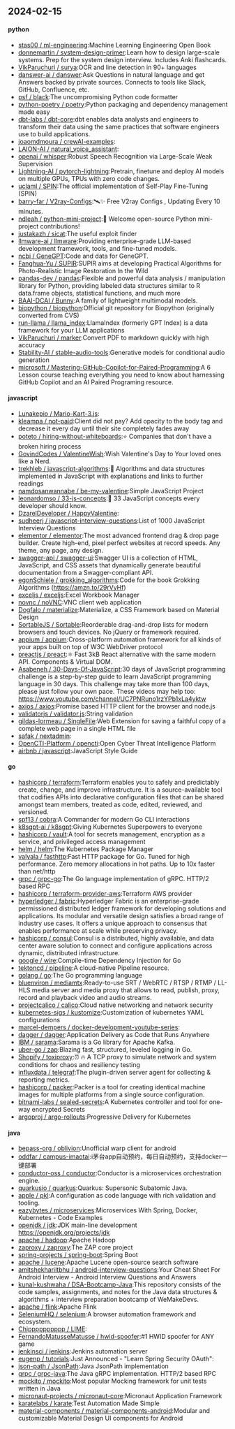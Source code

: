 ## 2024-02-15

#### python
* [stas00 / ml-engineering](https://github.com/stas00/ml-engineering):Machine Learning Engineering Open Book
* [donnemartin / system-design-primer](https://github.com/donnemartin/system-design-primer):Learn how to design large-scale systems. Prep for the system design interview. Includes Anki flashcards.
* [VikParuchuri / surya](https://github.com/VikParuchuri/surya):OCR and line detection in 90+ languages
* [danswer-ai / danswer](https://github.com/danswer-ai/danswer):Ask Questions in natural language and get Answers backed by private sources. Connects to tools like Slack, GitHub, Confluence, etc.
* [psf / black](https://github.com/psf/black):The uncompromising Python code formatter
* [python-poetry / poetry](https://github.com/python-poetry/poetry):Python packaging and dependency management made easy
* [dbt-labs / dbt-core](https://github.com/dbt-labs/dbt-core):dbt enables data analysts and engineers to transform their data using the same practices that software engineers use to build applications.
* [joaomdmoura / crewAI-examples](https://github.com/joaomdmoura/crewAI-examples):
* [LAION-AI / natural_voice_assistant](https://github.com/LAION-AI/natural_voice_assistant):
* [openai / whisper](https://github.com/openai/whisper):Robust Speech Recognition via Large-Scale Weak Supervision
* [Lightning-AI / pytorch-lightning](https://github.com/Lightning-AI/pytorch-lightning):Pretrain, finetune and deploy AI models on multiple GPUs, TPUs with zero code changes.
* [uclaml / SPIN](https://github.com/uclaml/SPIN):The official implementation of Self-Play Fine-Tuning (SPIN)
* [barry-far / V2ray-Configs](https://github.com/barry-far/V2ray-Configs):🛰️✨ Free V2ray Configs , Updating Every 10 minutes.
* [ndleah / python-mini-project](https://github.com/ndleah/python-mini-project):🙌 Welcome open-source Python mini-project contributions!
* [justakazh / sicat](https://github.com/justakazh/sicat):The useful exploit finder
* [llmware-ai / llmware](https://github.com/llmware-ai/llmware):Providing enterprise-grade LLM-based development framework, tools, and fine-tuned models.
* [ncbi / GeneGPT](https://github.com/ncbi/GeneGPT):Code and data for GeneGPT.
* [Fanghua-Yu / SUPIR](https://github.com/Fanghua-Yu/SUPIR):SUPIR aims at developing Practical Algorithms for Photo-Realistic Image Restoration In the Wild
* [pandas-dev / pandas](https://github.com/pandas-dev/pandas):Flexible and powerful data analysis / manipulation library for Python, providing labeled data structures similar to R data.frame objects, statistical functions, and much more
* [BAAI-DCAI / Bunny](https://github.com/BAAI-DCAI/Bunny):A family of lightweight multimodal models.
* [biopython / biopython](https://github.com/biopython/biopython):Official git repository for Biopython (originally converted from CVS)
* [run-llama / llama_index](https://github.com/run-llama/llama_index):LlamaIndex (formerly GPT Index) is a data framework for your LLM applications
* [VikParuchuri / marker](https://github.com/VikParuchuri/marker):Convert PDF to markdown quickly with high accuracy
* [Stability-AI / stable-audio-tools](https://github.com/Stability-AI/stable-audio-tools):Generative models for conditional audio generation
* [microsoft / Mastering-GitHub-Copilot-for-Paired-Programming](https://github.com/microsoft/Mastering-GitHub-Copilot-for-Paired-Programming):A 6 Lesson course teaching everything you need to know about harnessing GitHub Copilot and an AI Paired Programing resource.

#### javascript
* [Lunakepio / Mario-Kart-3.js](https://github.com/Lunakepio/Mario-Kart-3.js):
* [kleampa / not-paid](https://github.com/kleampa/not-paid):Client did not pay? Add opacity to the body tag and decrease it every day until their site completely fades away
* [poteto / hiring-without-whiteboards](https://github.com/poteto/hiring-without-whiteboards):⭐️ Companies that don't have a broken hiring process
* [GovindCodes / ValentineWish](https://github.com/GovindCodes/ValentineWish):Wish Valentine's Day to Your loved ones like a Nerd.
* [trekhleb / javascript-algorithms](https://github.com/trekhleb/javascript-algorithms):📝 Algorithms and data structures implemented in JavaScript with explanations and links to further readings
* [namdosanwannabe / be-my-valentine](https://github.com/namdosanwannabe/be-my-valentine):Simple JavaScript Project
* [leonardomso / 33-js-concepts](https://github.com/leonardomso/33-js-concepts):📜 33 JavaScript concepts every developer should know.
* [DzarelDeveloper / HappyValentine](https://github.com/DzarelDeveloper/HappyValentine):
* [sudheerj / javascript-interview-questions](https://github.com/sudheerj/javascript-interview-questions):List of 1000 JavaScript Interview Questions
* [elementor / elementor](https://github.com/elementor/elementor):The most advanced frontend drag & drop page builder. Create high-end, pixel perfect websites at record speeds. Any theme, any page, any design.
* [swagger-api / swagger-ui](https://github.com/swagger-api/swagger-ui):Swagger UI is a collection of HTML, JavaScript, and CSS assets that dynamically generate beautiful documentation from a Swagger-compliant API.
* [egonSchiele / grokking_algorithms](https://github.com/egonSchiele/grokking_algorithms):Code for the book Grokking Algorithms (https://amzn.to/29rVyHf)
* [exceljs / exceljs](https://github.com/exceljs/exceljs):Excel Workbook Manager
* [novnc / noVNC](https://github.com/novnc/noVNC):VNC client web application
* [Dogfalo / materialize](https://github.com/Dogfalo/materialize):Materialize, a CSS Framework based on Material Design
* [SortableJS / Sortable](https://github.com/SortableJS/Sortable):Reorderable drag-and-drop lists for modern browsers and touch devices. No jQuery or framework required.
* [appium / appium](https://github.com/appium/appium):Cross-platform automation framework for all kinds of your apps built on top of W3C WebDriver protocol
* [preactjs / preact](https://github.com/preactjs/preact):⚛️ Fast 3kB React alternative with the same modern API. Components & Virtual DOM.
* [Asabeneh / 30-Days-Of-JavaScript](https://github.com/Asabeneh/30-Days-Of-JavaScript):30 days of JavaScript programming challenge is a step-by-step guide to learn JavaScript programming language in 30 days. This challenge may take more than 100 days, please just follow your own pace. These videos may help too: https://www.youtube.com/channel/UC7PNRuno1rzYPb1xLa4yktw
* [axios / axios](https://github.com/axios/axios):Promise based HTTP client for the browser and node.js
* [validatorjs / validator.js](https://github.com/validatorjs/validator.js):String validation
* [gildas-lormeau / SingleFile](https://github.com/gildas-lormeau/SingleFile):Web Extension for saving a faithful copy of a complete web page in a single HTML file
* [safak / nextadmin](https://github.com/safak/nextadmin):
* [OpenCTI-Platform / opencti](https://github.com/OpenCTI-Platform/opencti):Open Cyber Threat Intelligence Platform
* [airbnb / javascript](https://github.com/airbnb/javascript):JavaScript Style Guide

#### go
* [hashicorp / terraform](https://github.com/hashicorp/terraform):Terraform enables you to safely and predictably create, change, and improve infrastructure. It is a source-available tool that codifies APIs into declarative configuration files that can be shared amongst team members, treated as code, edited, reviewed, and versioned.
* [spf13 / cobra](https://github.com/spf13/cobra):A Commander for modern Go CLI interactions
* [k8sgpt-ai / k8sgpt](https://github.com/k8sgpt-ai/k8sgpt):Giving Kubernetes Superpowers to everyone
* [hashicorp / vault](https://github.com/hashicorp/vault):A tool for secrets management, encryption as a service, and privileged access management
* [helm / helm](https://github.com/helm/helm):The Kubernetes Package Manager
* [valyala / fasthttp](https://github.com/valyala/fasthttp):Fast HTTP package for Go. Tuned for high performance. Zero memory allocations in hot paths. Up to 10x faster than net/http
* [grpc / grpc-go](https://github.com/grpc/grpc-go):The Go language implementation of gRPC. HTTP/2 based RPC
* [hashicorp / terraform-provider-aws](https://github.com/hashicorp/terraform-provider-aws):Terraform AWS provider
* [hyperledger / fabric](https://github.com/hyperledger/fabric):Hyperledger Fabric is an enterprise-grade permissioned distributed ledger framework for developing solutions and applications. Its modular and versatile design satisfies a broad range of industry use cases. It offers a unique approach to consensus that enables performance at scale while preserving privacy.
* [hashicorp / consul](https://github.com/hashicorp/consul):Consul is a distributed, highly available, and data center aware solution to connect and configure applications across dynamic, distributed infrastructure.
* [google / wire](https://github.com/google/wire):Compile-time Dependency Injection for Go
* [tektoncd / pipeline](https://github.com/tektoncd/pipeline):A cloud-native Pipeline resource.
* [golang / go](https://github.com/golang/go):The Go programming language
* [bluenviron / mediamtx](https://github.com/bluenviron/mediamtx):Ready-to-use SRT / WebRTC / RTSP / RTMP / LL-HLS media server and media proxy that allows to read, publish, proxy, record and playback video and audio streams.
* [projectcalico / calico](https://github.com/projectcalico/calico):Cloud native networking and network security
* [kubernetes-sigs / kustomize](https://github.com/kubernetes-sigs/kustomize):Customization of kubernetes YAML configurations
* [marcel-dempers / docker-development-youtube-series](https://github.com/marcel-dempers/docker-development-youtube-series):
* [dagger / dagger](https://github.com/dagger/dagger):Application Delivery as Code that Runs Anywhere
* [IBM / sarama](https://github.com/IBM/sarama):Sarama is a Go library for Apache Kafka.
* [uber-go / zap](https://github.com/uber-go/zap):Blazing fast, structured, leveled logging in Go.
* [Shopify / toxiproxy](https://github.com/Shopify/toxiproxy):⏰ 🔥 A TCP proxy to simulate network and system conditions for chaos and resiliency testing
* [influxdata / telegraf](https://github.com/influxdata/telegraf):The plugin-driven server agent for collecting & reporting metrics.
* [hashicorp / packer](https://github.com/hashicorp/packer):Packer is a tool for creating identical machine images for multiple platforms from a single source configuration.
* [bitnami-labs / sealed-secrets](https://github.com/bitnami-labs/sealed-secrets):A Kubernetes controller and tool for one-way encrypted Secrets
* [argoproj / argo-rollouts](https://github.com/argoproj/argo-rollouts):Progressive Delivery for Kubernetes

#### java
* [bepass-org / oblivion](https://github.com/bepass-org/oblivion):Unofficial warp client for android
* [oddfar / campus-imaotai](https://github.com/oddfar/campus-imaotai):i茅台app自动预约，每日自动预约，支持docker一键部署
* [conductor-oss / conductor](https://github.com/conductor-oss/conductor):Conductor is a microservices orchestration engine.
* [quarkusio / quarkus](https://github.com/quarkusio/quarkus):Quarkus: Supersonic Subatomic Java.
* [apple / pkl](https://github.com/apple/pkl):A configuration as code language with rich validation and tooling.
* [eazybytes / microservices](https://github.com/eazybytes/microservices):Microservices With Spring, Docker, Kubernetes - Code Examples
* [openjdk / jdk](https://github.com/openjdk/jdk):JDK main-line development https://openjdk.org/projects/jdk
* [apache / hadoop](https://github.com/apache/hadoop):Apache Hadoop
* [zaproxy / zaproxy](https://github.com/zaproxy/zaproxy):The ZAP core project
* [spring-projects / spring-boot](https://github.com/spring-projects/spring-boot):Spring Boot
* [apache / lucene](https://github.com/apache/lucene):Apache Lucene open-source search software
* [amitshekhariitbhu / android-interview-questions](https://github.com/amitshekhariitbhu/android-interview-questions):Your Cheat Sheet For Android Interview - Android Interview Questions and Answers
* [kunal-kushwaha / DSA-Bootcamp-Java](https://github.com/kunal-kushwaha/DSA-Bootcamp-Java):This repository consists of the code samples, assignments, and notes for the Java data structures & algorithms + interview preparation bootcamp of WeMakeDevs.
* [apache / flink](https://github.com/apache/flink):Apache Flink
* [SeleniumHQ / selenium](https://github.com/SeleniumHQ/selenium):A browser automation framework and ecosystem.
* [Chipppppppppp / LIME](https://github.com/Chipppppppppp/LIME):
* [FernandoMatusseMatusse / hwid-spoofer](https://github.com/FernandoMatusseMatusse/hwid-spoofer):#1 HWID spoofer for ANY game
* [jenkinsci / jenkins](https://github.com/jenkinsci/jenkins):Jenkins automation server
* [eugenp / tutorials](https://github.com/eugenp/tutorials):Just Announced - "Learn Spring Security OAuth":
* [json-path / JsonPath](https://github.com/json-path/JsonPath):Java JsonPath implementation
* [grpc / grpc-java](https://github.com/grpc/grpc-java):The Java gRPC implementation. HTTP/2 based RPC
* [mockito / mockito](https://github.com/mockito/mockito):Most popular Mocking framework for unit tests written in Java
* [micronaut-projects / micronaut-core](https://github.com/micronaut-projects/micronaut-core):Micronaut Application Framework
* [karatelabs / karate](https://github.com/karatelabs/karate):Test Automation Made Simple
* [material-components / material-components-android](https://github.com/material-components/material-components-android):Modular and customizable Material Design UI components for Android
